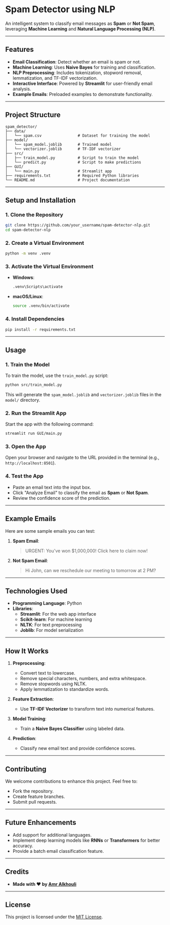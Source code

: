 # **Spam Detector using NLP**
An intelligent system to classify email messages as **Spam** or **Not Spam**, leveraging **Machine Learning** and **Natural Language Processing (NLP)**.

---

## **Features**
- **Email Classification**: Detect whether an email is spam or not.
- **Machine Learning**: Uses **Naive Bayes** for training and classification.
- **NLP Preprocessing**: Includes tokenization, stopword removal, lemmatization, and TF-IDF vectorization.
- **Interactive Interface**: Powered by **Streamlit** for user-friendly email analysis.
- **Example Emails**: Preloaded examples to demonstrate functionality.

---

## **Project Structure**
```
spam_detector/
├── data/
│   └── spam.csv                # Dataset for training the model
├── model/
│   └── spam_model.joblib       # Trained model
│   └── vectorizer.joblib       # TF-IDF vectorizer
├── src/
│   ├── train_model.py          # Script to train the model
│   └── predict.py              # Script to make predictions
├── GUI/
│   └── main.py                 # Streamlit app
├── requirements.txt            # Required Python libraries
└── README.md                   # Project documentation
```

---

## **Setup and Installation**

### **1. Clone the Repository**
```bash
git clone https://github.com/your_username/spam-detector-nlp.git
cd spam-detector-nlp
```

### **2. Create a Virtual Environment**
```bash
python -m venv .venv
```

### **3. Activate the Virtual Environment**
- **Windows**:
  ```bash
  .venv\Scripts\activate
  ```
- **macOS/Linux**:
  ```bash
  source .venv/bin/activate
  ```

### **4. Install Dependencies**
```bash
pip install -r requirements.txt
```

---

## **Usage**

### **1. Train the Model**
To train the model, use the `train_model.py` script:
```bash
python src/train_model.py
```
This will generate the `spam_model.joblib` and `vectorizer.joblib` files in the `model/` directory.

### **2. Run the Streamlit App**
Start the app with the following command:
```bash
streamlit run GUI/main.py
```

### **3. Open the App**
Open your browser and navigate to the URL provided in the terminal (e.g., `http://localhost:8501`).

### **4. Test the App**
- Paste an email text into the input box.
- Click "Analyze Email" to classify the email as **Spam** or **Not Spam**.
- Review the confidence score of the prediction.

---

## **Example Emails**
Here are some sample emails you can test:
1. **Spam Email**:
   > URGENT: You've won $1,000,000! Click here to claim now!
2. **Not Spam Email**:
   > Hi John, can we reschedule our meeting to tomorrow at 2 PM?

---

## **Technologies Used**
- **Programming Language**: Python
- **Libraries**:
  - **Streamlit**: For the web app interface
  - **Scikit-learn**: For machine learning
  - **NLTK**: For text preprocessing
  - **Joblib**: For model serialization

---

## **How It Works**
1. **Preprocessing**:
   - Convert text to lowercase.
   - Remove special characters, numbers, and extra whitespace.
   - Remove stopwords using NLTK.
   - Apply lemmatization to standardize words.

2. **Feature Extraction**:
   - Use **TF-IDF Vectorizer** to transform text into numerical features.

3. **Model Training**:
   - Train a **Naive Bayes Classifier** using labeled data.

4. **Prediction**:
   - Classify new email text and provide confidence scores.

---

## **Contributing**
We welcome contributions to enhance this project. Feel free to:
- Fork the repository.
- Create feature branches.
- Submit pull requests.

---

## **Future Enhancements**
- Add support for additional languages.
- Implement deep learning models like **RNNs** or **Transformers** for better accuracy.
- Provide a batch email classification feature.

---

## **Credits**
- **Made with ❤️ by [Amr Alkhouli](https://github.com/your_username)**

---

## **License**
This project is licensed under the [MIT License](LICENSE).
